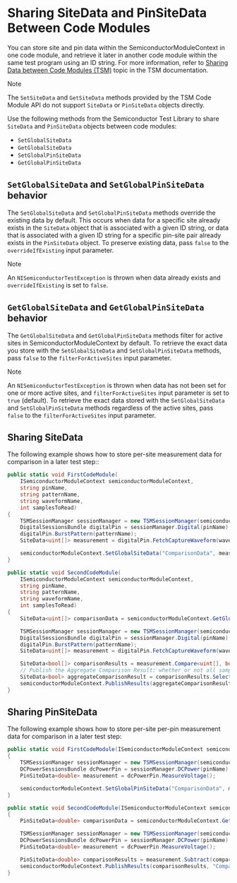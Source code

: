 # Sharing SiteData and PinSiteData Between Code Modules

You can store site and pin data within the SemiconductorModuleContext in one code module, and retrieve it later in another code module within the same test program using an ID string. For more information, refer to [Sharing Data between Code Modules (TSM)](https://www.ni.com/docs/bundle/teststand-semiconductor-module/page/sharing-data-between-code-modules.html) topic in the TSM documentation.

> [!NOTE]
> The `SetSiteData` and `GetSiteData` methods provided by the TSM Code Module API do not support `SiteData` or `PinSiteData` objects directly.

Use the following methods from the Semiconductor Test Library to share `SiteData` and `PinSiteData` objects between code modules:
- `SetGlobalSiteData`
- `GetGlobalSiteData`
- `SetGlobalPinSiteData`
- `GetGlobalPinSiteData`

## `SetGlobalSiteData` and `SetGlobalPinSiteData` behavior

The `SetGlobalSiteData` and `SetGlobalPinSiteData` methods override the existing data by default. This occurs when data for a specific site already exists in the `SiteData` object that is associated with a given ID string, or data that is associated with a given ID string for a specific pin-site pair already exists in the `PinSiteData` object. To preserve existing data, pass `false` to the `overrideIfExisting` input parameter.

> [!NOTE]
> An `NISemiconductorTestException` is thrown when data already exists and `overrideIfExisting` is set to `false`.

## `GetGlobalSiteData` and `GetGlobalPinSiteData` behavior

The `GetGlobalSiteData` and `GetGlobalPinSiteData` methods filter for active sites in SemiconductorModuleContext by default. To retrieve the exact data you store with the `SetGlobalSiteData` and `SetGlobalPinSiteData` methods, pass `false` to the `filterForActiveSites` input parameter.

> [!NOTE]
> An `NISemiconductorTestException` is thrown when data has not been set for one or more active sites, and `filterForActiveSites` input parameter is set to `true` (default). To retrieve the exact data stored with the `SetGlobalSiteData` and `SetGlobalPinSiteData` methods regardless of the active sites, pass `false` to the `filterForActiveSites` input parameter.

## Sharing SiteData

The following example shows how to store per-site measurement data for comparison in a later test step::

```C#
public static void FirstCodeModule(
	ISemiconductorModuleContext semiconductorModuleContext,
	string pinName,
	string patternName,
	string waveformName,
	int samplesToRead)
{
    TSMSessionManager sessionManager = new TSMSessionManager(semiconductorModuleContext);
    DigitalSessionsBundle digitalPin = sessionManager.Digital(pinName);
    digitalPin.BurstPattern(patternName);
    SiteData<uint[]> measurement = digitalPin.FetchCaptureWaveform(waveformName, samplesToRead);

    semiconductorModuleContext.SetGlobalSiteData("ComparisonData", measurement);
}

public static void SecondCodeModule(
    ISemiconductorModuleContext semiconductorModuleContext,
    string pinName,
    string patternName,
    string waveformName,
    int samplesToRead)
{
    SiteData<uint[]> comparisonData = semiconductorModuleContext.GetGlobalSiteData<uint[]>("ComparisonData");

    TSMSessionManager sessionManager = new TSMSessionManager(semiconductorModuleContext);
    DigitalSessionsBundle digitalPin = sessionManager.Digital(pinName);
    digitalPin.BurstPattern(patternName);
    SiteData<uint[]> measurement = digitalPin.FetchCaptureWaveform(waveformName, samplesToRead);

    SiteData<bool[]> comparisonResults = measurement.Compare<uint[], bool[]>(ComparisonType.EqualTo, comparisonData);
    // Publish the Aggregate Comparison Result: whether or not all samples in the comparison result are found to be True.
    SiteData<bool> aggregateComparisonResult = comparisonResults.Select(result => result.All(value => value));
    semiconductorModuleContext.PublishResults(aggregateComparisonResult, "ComparisonResults");
}
```

## Sharing PinSiteData

The following example shows how to store per-site per-pin measurement data for comparison in a later test step:

``` C#
public static void FirstCodeModule(ISemiconductorModuleContext semiconductorModuleContext, string pinName)
{
    TSMSessionManager sessionManager = new TSMSessionManager(semiconductorModuleContext);
    DCPowerSessionsBundle dcPowerPin = sessionManager.DCPower(pinName);
    PinSiteData<double> measurement = dcPowerPin.MeasureVoltage();

    semiconductorModuleContext.SetGlobalPinSiteData("ComparisonData", measurement);
}

public static void SecondCodeModule(ISemiconductorModuleContext semiconductorModuleContext, string pinName)
{
    PinSiteData<double> comparisonData = semiconductorModuleContext.GetGlobalPinSiteData<double>("ComparisonData");

    TSMSessionManager sessionManager = new TSMSessionManager(semiconductorModuleContext);
    DCPowerSessionsBundle dcPowerPin = sessionManager.DCPower(pinName);
    PinSiteData<double> measurement = dcPowerPin.MeasureVoltage();

    PinSiteData<double> comparisonResults = measurement.Subtract(comparisonData);
    semiconductorModuleContext.PublishResults(comparisonResults, "ComparisonResults");
}
```